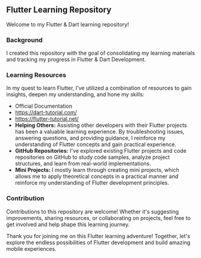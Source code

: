 ## Flutter Learning Repository

Welcome to my Flutter & Dart learning repository!
### Background

I created this repository with the goal of consolidating my learning materials and tracking my progress in Flutter & Dart Development.

### Learning Resources

In my quest to learn Flutter, I've utilized a combination of resources to gain insights, deepen my understanding, and hone my skills:

- Official Documentation
- https://dart-tutorial.com/
- https://flutter-tutorial.net/
- **Helping Others:** Assisting other developers with their Flutter projects has been a valuable learning experience. By troubleshooting issues, answering questions, and providing guidance, I reinforce my understanding of Flutter concepts and gain practical experience.
- **GitHub Repositories:** I've explored existing Flutter projects and code repositories on GitHub to study code samples, analyze project structures, and learn from real-world implementations.
- **Mini Projects:** I mostly learn through creating mini projects, which allows me to apply theoretical concepts in a practical manner and reinforce my understanding of Flutter development principles.



### Contribution

Contributions to this repository are welcome! Whether it's suggesting improvements, sharing resources, or collaborating on projects, feel free to get involved and help shape this learning journey.

Thank you for joining me on this Flutter learning adventure! Together, let's explore the endless possibilities of Flutter development and build amazing mobile experiences.
